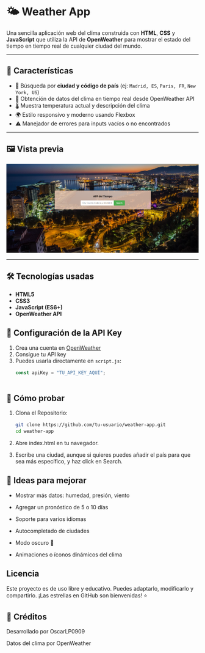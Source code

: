 # 🌤️ Weather App

Una sencilla aplicación web del clima construida con **HTML**, **CSS** y **JavaScript** que utiliza la API de **OpenWeather** para mostrar el estado del tiempo en tiempo real de cualquier ciudad del mundo.

---

## 🚀 Características

- 🔎 Búsqueda por **ciudad y código de país** (ej: `Madrid, ES`, `Paris, FR`, `New York, US`)
- 📡 Obtención de datos del clima en tiempo real desde OpenWeather API
- 🌡️ Muestra temperatura actual y descripción del clima
- 🌍 Estilo responsivo y moderno usando Flexbox
- ⚠️ Manejador de errores para inputs vacíos o no encontrados

---

## 🖼️ Vista previa

![alt text](image.png)

---

## 🛠️ Tecnologías usadas

- **HTML5**
- **CSS3**
- **JavaScript (ES6+)**
- **OpenWeather API**


## 🔑 Configuración de la API Key

1. Crea una cuenta en [OpenWeather](https://openweathermap.org/api)
2. Consigue tu API key
3. Puedes usarla directamente en `script.js`:
   ```js
   const apiKey = "TU_API_KEY_AQUÍ";



## 🧪 Cómo probar

1. Clona el Repositorio:

    ```bash
    git clone https://github.com/tu-usuario/weather-app.git
    cd weather-app
    ```
2. Abre index.html en tu navegador.

3. Escribe una ciudad, aunque si quieres puedes añadir el país para que sea más específico, y haz click en Search.


## 📌 Ideas para mejorar

- Mostrar más datos: humedad, presión, viento

- Agregar un pronóstico de 5 o 10 días

- Soporte para varios idiomas

- Autocompletado de ciudades

- Modo oscuro 🌙

- Animaciones o íconos dinámicos del clima


## Licencia

Este proyecto es de uso libre y educativo.
Puedes adaptarlo, modificarlo y compartirlo. ¡Las estrellas en GitHub son bienvenidas! ⭐

## 🙌 Créditos

Desarrollado por OscarLP0909

Datos del clima por OpenWeather

